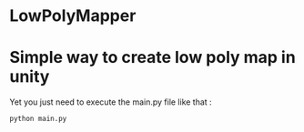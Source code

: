 # LowPolyMapper


# Simple way to create low poly map in unity

Yet you just need to execute the main.py file like that :

```bash
python main.py
```
